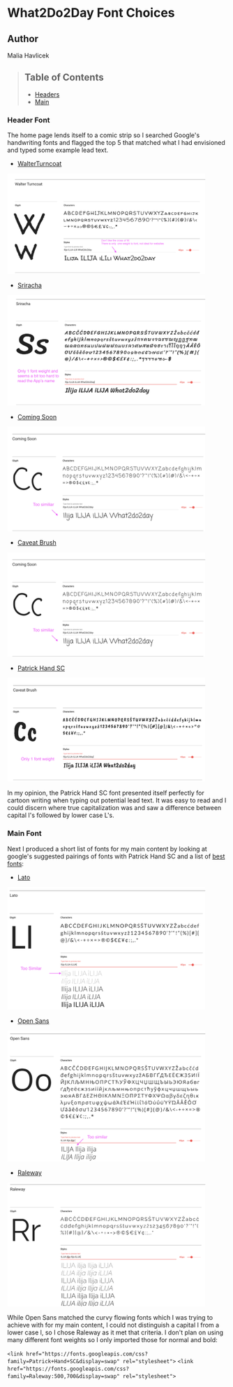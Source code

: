 # What2Do2Day Font Choices
## Author
Malia Havlicek
>## Table of Contents
> - [Headers](#header-font)
> - [Main](#main-font)

### Header Font
The home page lends itself to a comic strip so I searched Google's handwriting fonts and flagged the top 5 that matched what I had envisioned and typed some example lead text.

- [WalterTurncoat](https://fonts.google.com/specimen/Walter+Turncoat)

<img src="images/fonts/Walter%20Turncoat.png" width="90%" height="auto" alt="walter turncoat font"/>

- [Sriracha](https://fonts.google.com/specimen/Sriracha)

<img src="images/fonts/Sriracha.png" width="90%" height="auto" alt="srirach font"/>

- [Coming Soon](https://fonts.google.com/specimen/Coming+Soon)

<img src="images/fonts/Coming%20Soon.png" width="90%" height="auto" alt="coming soon font"/>

- [Caveat Brush](https://fonts.google.com/specimen/Caveat+Brush)

<img src="images/fonts/Coming%20Soon.png" width="90%" height="auto" alt="coming soon font"/>

- [Patrick Hand SC](https://fonts.google.com/specimen/Patrick+Hand+SC)

<img src="images/fonts/Caveat%20Brush.png" width="90%" height="auto" alt="caveat brush font"/>

In my opinion, the Patrick Hand SC font presented itself perfectly for cartoon writing when typing out potential lead text. It was easy to read and I could discern where true capitalization was and saw a difference between capital I's followed by lower case L's.

### Main Font
Next I produced a short list of fonts for my main content by looking at google's suggested pairings of fonts with Patrick Hand SC and a list of [best fonts](https://kinsta.com/blog/best-google-fonts/):

- [Lato](https://fonts.google.com/specimen/Lato)

<img src="images/fonts/Lato.png" width="90%" height="auto" alt="lato font"/>

- [Open Sans](https://fonts.google.com/specimen/Open+Sans)

<img src="images/fonts/Open%20Sans.png" width="90%" height="auto" alt="open sans font"/>

- [Raleway](https://fonts.google.com/specimen/Raleway)

<img src="images/fonts/Raleway.png" width="90%" height="auto" alt="Raleway font"/>

While Open Sans matched the curvy flowing fonts which I was trying to achieve with for my main content, I could not distinguish a capital I from a lower case l, so I chose Raleway as it met that criteria. I don't plan on using many different font weights so I only imported those for normal and bold:

`<link href="https://fonts.googleapis.com/css?family=Patrick+Hand+SC&display=swap" rel="stylesheet">`
`<link href="https://fonts.googleapis.com/css?family=Raleway:500,700&display=swap" rel="stylesheet">`